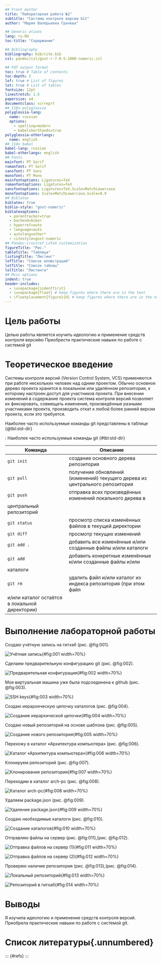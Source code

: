 ```yaml
---
## Front matter
title: "Лабораторная работа №2"
subtitle: "Система контроля версии Git"
author: "Мария Валерьевна Грачева"

## Generic otions
lang: ru-RU
toc-title: "Содержание"

## Bibliography
bibliography: bib/cite.bib
csl: pandoc/csl/gost-r-7-0-5-2008-numeric.csl

## Pdf output format
toc: true # Table of contents
toc-depth: 2
lof: true # List of figures
lot: true # List of tables
fontsize: 12pt
linestretch: 1.5
papersize: a4
documentclass: scrreprt
## I18n polyglossia
polyglossia-lang:
  name: russian
  options:
	- spelling=modern
	- babelshorthands=true
polyglossia-otherlangs:
  name: english
## I18n babel
babel-lang: russian
babel-otherlangs: english
## Fonts
mainfont: PT Serif
romanfont: PT Serif
sansfont: PT Sans
monofont: PT Mono
mainfontoptions: Ligatures=TeX
romanfontoptions: Ligatures=TeX
sansfontoptions: Ligatures=TeX,Scale=MatchLowercase
monofontoptions: Scale=MatchLowercase,Scale=0.9
## Biblatex
biblatex: true
biblio-style: "gost-numeric"
biblatexoptions:
  - parentracker=true
  - backend=biber
  - hyperref=auto
  - language=auto
  - autolang=other*
  - citestyle=gost-numeric
## Pandoc-crossref LaTeX customization
figureTitle: "Рис."
tableTitle: "Таблица"
listingTitle: "Листинг"
lofTitle: "Список иллюстраций"
lotTitle: "Список таблиц"
lolTitle: "Листинги"
## Misc options
indent: true
header-includes:
  - \usepackage{indentfirst}
  - \usepackage{float} # keep figures where there are in the text
  - \floatplacement{figure}{H} # keep figures where there are in the text
---
```


# Цель работы

Целью работы является изучить идеологию и применение средств контроля версийю Приобрести практические навыки по работе с системой git

# Теоретическое введение

Системы контроля версий (Version Control System, VCS) применяются при работе
нескольких человек над одним проектом. Обычно основное дерево проекта хранится в
локальном или удалённом репозитории, к которому настроен доступ для участников проекта. При внесении изменений в содержание проекта система контроля версий позволяет их фиксировать, совмещать изменения, произведённые разными участниками проекта, производить откат к любой более ранней версии проекта, если это требуется.

Наиболее часто используемые команды git представлены в таблице
{@tbl:std-dir}

: Наиболее часто используемые команды git  {#tbl:std-dir}

| Команда          | Описание | 
|------------------|----------------------------------------------------------|
| `git init`       | создание основного дерева репозитория                                                                               |
| `git pull `      | получение обновлений (изменений) текущего дерева из центрального репозитория     |
| `git push`       | отправка всех произведённых изменений локального дерева в
центральный репозиторий                                          |
| `git status`     | просмотр списка изменённых файлов в текущей директории |
| `git diff`       | просмотр текущих изменений                                                                                   |
| `git add .`      | добавить все изменённые и/или созданные файлы и/или каталоги                                                                                    |
| `git add `       | добавить конкретные изменённые и/или созданные файлы и/или
каталоги                                                                                                          |
| `git rm`         | удалить файл и/или каталог из индекса репозитория (при этом файл
и/или каталог остаётся в локальной директории)                                                                           |



# Выполнение лабораторной работы

Cоздаю учётную запись на гитхаб (рис. @fig:001).

![Учётная запись](image/Рисунок1.png){#fig:001 width=70%}

Сделаем предварительную конфигурацию git (рис. @fig:002).

![Предварительная конфигурация](image/Рисунок2.png){#fig:002 width=70%}

Моя виртуальная машина уже была подсоединена к github (рис. @fig:003).

![SSH keys](image/Рисунок3.png){#fig:003 width=70%}

Создаю иерархическую цепочку каталогов (рис. @fig:004).

![Создание иерархической цепочки](image/Рисунок4.png){#fig:004 width=70%}

Создаю новый репозиторий на основе шаблона (рис. @fig:005).

![Создание нового репозитория](image/Рисунок5.png){#fig:005 width=70%}

Перехожу в каталог «Архитектура компьютера» (рис. @fig:006).

![Каталог «Архитектура компьютера»](image/Рисунок6.png){#fig:006 width=70%}

Клонируем репозиторий (рис. @fig:007).

![Клонирование репозитория](image/Рисунок7.png){#fig:007 width=70%}

Переходим в каталог arch-pc (рис. @fig:008).

![Каталог arch-pc](image/Рисунок8.png){#fig:008 width=70%}

Удаляем package.json (рис. @fig:009).

![Удаление package.json](image/Рисунок9.png){#fig:009 width=70%}

Создаю необходимые каталоги (рис. @fig:010).

![Создание каталогов](image/Рисунок10.png){#fig:010 width=70%}

Отправляю файлы на сервер (рис. @fig:011),(рис. @fig:012).

![Отправка файлов на сервер (1)](image/Рисунок11.png){#fig:011 width=70%}

![Отправка файлов на сервер (2)](image/Рисунок12.png){#fig:012 width=70%}

Проверяю наличие репозитория (рис. @fig:013),(рис. @fig:014).

![Локальный репозиторий](image/Рисунок13.png){#fig:013 width=70%}

![Репозиторий в гитхаб](image/Рисунок14.png){#fig:014 width=70%}

# Выводы

Я изучила идеологию и применение средств контроля версий. Приобрела 
практические навыки по работе с системой git.

# Список литературы{.unnumbered}

::: {#refs}
:::
